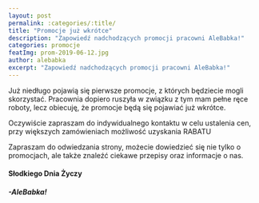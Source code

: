 ```yaml
---
layout: post
permalink: :categories/:title/
title: "Promocje już wkrótce"
description: "Zapowiedź nadchodzących promocji pracowni AleBabka!"
categories: promocje
featImg: prom-2019-06-12.jpg
author: alebabka
excerpt: "Zapowiedź nadchodzących promocji pracowni AleBabka!"
---
```


Już niedługo pojawią się pierwsze promocje, z których będziecie mogli skorzystać. Pracownia dopiero ruszyła w związku z tym mam pełne ręce roboty, lecz obiecuję, że promocje będą się pojawiać już wkrótce.

Oczywiście zapraszam do indywidualnego kontaktu w celu ustalenia cen,  
przy większych zamówieniach możliwość uzyskania RABATU

Zapraszam do odwiedzania strony, możecie dowiedzieć się nie tylko o promocjach, ale także znaleźć ciekawe przepisy oraz informacje o nas.

<h4>Słodkiego Dnia Życzy</h4>

<h5>-AleBabka!</h5>
